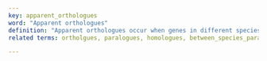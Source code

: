```yaml
---
key: apparent_orthologues
word: "Apparent orthologues"
definition: "Apparent orthologues occur when genes in different species have homology to one another, but we have reason to believe that they are not directly orthologous to each other. For example, this may occur when there has been a gene duplication but in both species we only have one gene. This may be due to gaps in the genome assemblies, gene deletions or degradation to pseudogenes. These genes are actually between species paralogues, but based on our data we cannot say for certain that the two genes are not orthologues that have significantly diverged."
related terms: ortholgues, paralogues, homologues, between_species_paralogues

---
```

